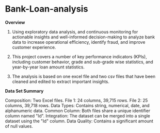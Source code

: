 # Bank-Loan-analysis

**Overview**

1. Using exploratory data analysis, and continuous monitoring for actionable insights and well-informed decision-making to analyze bank data to increase operational efficiency, identify fraud, and improve customer experience. 

2. This project covers a number of key performance indicators (KPIs), including customer behavior, grade and sub-grade wise statistics, and year-by-year loan amount statistics. 

3. The analysis is based on one excel file and two csv files that have been cleaned and edited to extract important insights.

**Data Set Summary**

Composition:
Two Excel files.
File 1: 24 columns, 39,715 rows.
File 2: 25 columns, 39,718 rows.
Data Types: Contains string, numerical, date, and alphanumeric data.
Common Column: Both files share a unique identifier column named "Id".
Integration: The dataset can be merged into a single dataset using the "Id" column.
Data Quality: Contains a significant amount of null values. 



